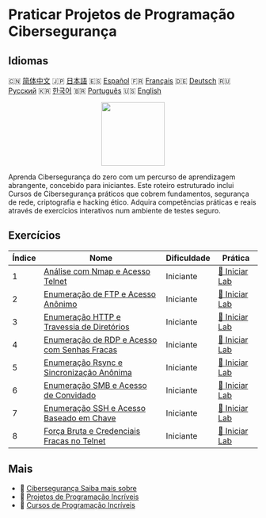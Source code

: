# Praticar Projetos de Programação Cibersegurança

## Idiomas

🇨🇳 [简体中文](README_zh.md) 🇯🇵 [日本語](README_ja.md) 🇪🇸 [Español](README_es.md) 🇫🇷 [Français](README_fr.md) 🇩🇪 [Deutsch](README_de.md) 🇷🇺 [Русский](README_ru.md) 🇰🇷 [한국어](README_ko.md) 🇧🇷 [Português](README_pt.md) 🇺🇸 [English](README.md) 

<div align="center">
<img width="128px" src="https://file.labex.io/path/Xke24vJbuOBk.png">
</div>

Aprenda Cibersegurança do zero com um percurso de aprendizagem abrangente, concebido para iniciantes. Este roteiro estruturado inclui Cursos de Cibersegurança práticos que cobrem fundamentos, segurança de rede, criptografia e hacking ético. Adquira competências práticas e reais através de exercícios interativos num ambiente de testes seguro.

## Exercícios

|   Índice | Nome                                                                                                                         | Dificuldade   | Prática                                                                                        |
|----------|------------------------------------------------------------------------------------------------------------------------------|---------------|------------------------------------------------------------------------------------------------|
|        1 | [Análise com Nmap e Acesso Telnet](https://labex.io/pt/courses/project-nmap-port-scanning-and-telnet-access)                 | Iniciante     | [🚀 Iniciar Lab](https://labex.io/pt/courses/project-nmap-port-scanning-and-telnet-access)     |
|        2 | [Enumeração de FTP e Acesso Anônimo](https://labex.io/pt/courses/project-ftp-enumeration-and-anonymous-access)               | Iniciante     | [🚀 Iniciar Lab](https://labex.io/pt/courses/project-ftp-enumeration-and-anonymous-access)     |
|        3 | [Enumeração HTTP e Travessia de Diretórios](https://labex.io/pt/courses/project-http-enumeration-and-directory-traversal)    | Iniciante     | [🚀 Iniciar Lab](https://labex.io/pt/courses/project-http-enumeration-and-directory-traversal) |
|        4 | [Enumeração de RDP e Acesso com Senhas Fracas](https://labex.io/pt/courses/project-rdp-enumeration-and-weak-password-access) | Iniciante     | [🚀 Iniciar Lab](https://labex.io/pt/courses/project-rdp-enumeration-and-weak-password-access) |
|        5 | [Enumeração Rsync e Sincronização Anônima](https://labex.io/pt/courses/project-rsync-enumeration-and-anonymous-sync)         | Iniciante     | [🚀 Iniciar Lab](https://labex.io/pt/courses/project-rsync-enumeration-and-anonymous-sync)     |
|        6 | [Enumeração SMB e Acesso de Convidado](https://labex.io/pt/courses/project-smb-enumeration-and-guest-access)                 | Iniciante     | [🚀 Iniciar Lab](https://labex.io/pt/courses/project-smb-enumeration-and-guest-access)         |
|        7 | [Enumeração SSH e Acesso Baseado em Chave](https://labex.io/pt/courses/project-ssh-enumeration-and-key-based-access)         | Iniciante     | [🚀 Iniciar Lab](https://labex.io/pt/courses/project-ssh-enumeration-and-key-based-access)     |
|        8 | [Força Bruta e Credenciais Fracas no Telnet](https://labex.io/pt/courses/project-telnet-brute-force-and-weak-credentials)    | Iniciante     | [🚀 Iniciar Lab](https://labex.io/pt/courses/project-telnet-brute-force-and-weak-credentials)  |

## Mais

- 🔗 [Cibersegurança Saiba mais sobre](https://labex.io/pt/skilltrees/cybersecurity)
- 🔗 [Projetos de Programação Incríveis](https://github.com/labex-labs/awesome-programming-projects)
- 🔗 [Cursos de Programação Incríveis](https://github.com/labex-labs/awesome-programming-courses)

